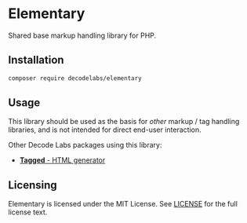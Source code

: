 # Elementary

<!--
[![PHP from Packagist](https://img.shields.io/packagist/php-v/decodelabs/elementary?style=flat-square)](https://packagist.org/packages/decodelabs/elementary)
[![Latest Version](https://img.shields.io/packagist/v/decodelabs/elementary.svg?style=flat-square)](https://packagist.org/packages/decodelabs/elementary)
[![Total Downloads](https://img.shields.io/packagist/dt/decodelabs/elementary.svg?style=flat-square)](https://packagist.org/packages/decodelabs/elementary)
[![Build Status](https://img.shields.io/travis/com/decodelabs/elementary/main.svg?style=flat-square)](https://travis-ci.com/decodelabs/elementary)
[![PHPStan](https://img.shields.io/badge/PHPStan-enabled-44CC11.svg?longCache=true&style=flat-square)](https://github.com/phpstan/phpstan)
[![License](https://img.shields.io/packagist/l/decodelabs/elementary?style=flat-square)](https://packagist.org/packages/decodelabs/elementary)
-->

Shared base markup handling library for PHP.


## Installation

```bash
composer require decodelabs/elementary
```

## Usage

This library should be used as the basis for _other_ markup / tag handling libraries, and is not intended for direct end-user interaction.

Other Decode Labs packages using this library:

- [**Tagged** - HTML generator](https://github.com/decodelabs/tagged)


## Licensing
Elementary is licensed under the MIT License. See [LICENSE](./LICENSE) for the full license text.
